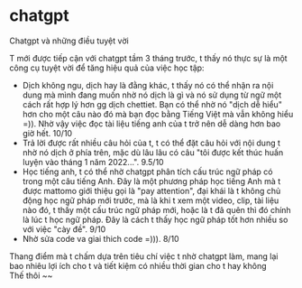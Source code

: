 # chatgpt
Chatgpt và những điều tuyệt vời

T mới được tiếp cận với chatgpt tầm 3 tháng trước, t thấy nó thực sự là một công cụ tuyệt vời để tăng hiệu quả của việc học tập:
- Dịch không ngu, dịch hay là đằng khác, t thấy nó có thể nhận ra nội dung mà mình đang muốn nhờ nó dịch là gì và nó sử dụng từ ngữ một cách rất hợp lý hơn gg dịch chettiet. Bạn có thể nhờ nó "dịch dễ hiểu" hơn cho một câu nào đó mà bạn đọc bằng Tiếng Việt mà vẫn không hiểu =)). Nhờ vậy việc đọc tài liệu tiếng anh của t trở nên dễ dàng hơn bao giờ hết. 10/10
- Trả lời được rất nhiều câu hỏi của t, t có thể đặt câu hỏi với nội dung t nhờ nó dịch ở phía trên, mặc dù lâu lâu có câu "tôi được kết thúc huấn luyện vào tháng 1 năm 2022...". 9.5/10
- Học tiếng anh, t có thể nhờ chatgpt phân tích cấu trúc ngữ pháp có trong một câu tiếng Anh. Đây là một phương pháp học tiếng Anh mà t được mattomo giới thiệu gọi là "pay attention", đại khái là t không chủ động học ngữ pháp mới trước, mà là khi t xem một video, clip, tài liệu nào đó, t thấy một cấu trúc ngữ pháp mới, hoặc là t đã quên thì đó chính là lúc t học ngữ pháp. Đây là cách t thấy học ngữ pháp tốt hơn nhiều so với việc "cày đề". 9/10
- Nhờ sửa code va giai thich code =))). 8/10

Thang điểm mà t chấm dựa trên tiêu chí việc t nhờ chatgpt làm, mang lại bao nhiêu lợi ích cho t và tiết kiệm có nhiều thời gian cho t hay không  
Thế thôi ~~ 
